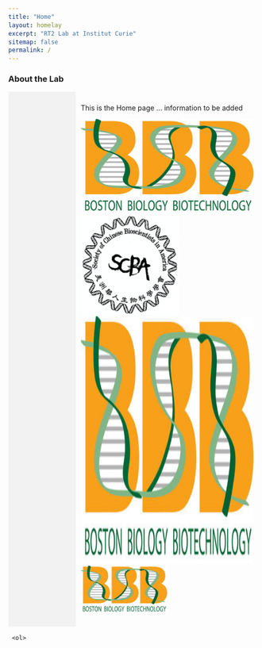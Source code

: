 ```yaml
---
title: "Home"
layout: homelay
excerpt: "RT2 Lab at Institut Curie"
sitemap: false
permalink: /
---
```


### About the Lab

<div style="display: flex; flex-direction: row;">
  <div style="flex-basis: 25%; background-color: #f2f2f2; padding: 10px;">
   
<!-- Left section content goes here -->

  </div>
 
  <div style="flex-basis: 75%; padding: 10px;">
    <!-- Right section content goes here -->

This is the Home page ... information to be added 

![logo image 1](images/logo/bbb_logo_yl_xl_v1.jpg)
![logo image 2](images/logo/screen_shot_2018-02-19_at_10.50.36_am_0.png)
<img src="images/logo/bbb_logo_yl_xl_v1.jpg" alt="logo example 2" width="500" height="500">
<img src="images/logo/bbb_logo_yl_xl_v1.jpg" alt="logo example 3" style="width:50%;height:50%">

  </div>
</div>

<!---
<body>
    <main>
      <ol>
        <li>
          <section>
![logo image 1](images/logo/bbb_logo_yl_xl_v1.jpg)
![logo image 2](images/logo/screen_shot_2018-02-19_at_10.50.36_am_0.png)
          </section>
        </li>
        <li>
          <section>
<!-- Some content -->
<!---
          </section>
        </li>
     <ol>
  </main>
<body>
        </li>--->
     <ol>
  </main>
<body>
